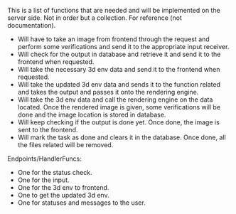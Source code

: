 This is a list of functions that are needed and will be implemented on the server side.
Not in order but a collection.
For reference (not documentation).

- Will have to take an image from frontend through the request and perform some verifications and send it to the appropriate input receiver.
- Will check for the output in database and retrieve it and send it to the frontend when requested.
- Will take the necessary 3d env data and send it to the frontend when requested.
- Will take the updated 3d env data and sends it to the function related and takes the output and passes it onto the rendering engine.
- Will take the 3d env data and call the rendering engine on the data located. Once the rendered image is given, some verifications will be done and the image location is stored in database.
- Will keep checking if the output is done yet. Once done, the image is sent to the frontend.
- Will mark the task as done and clears it in the database. Once done, all the files related will be removed.

Endpoints/HandlerFuncs:

- One for the status check.
- One for the input.
- One for the 3d env to frontend.
- One to get the updated 3d env.
- One for statuses and messages to the user.
